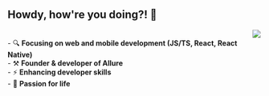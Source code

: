 ## Howdy, how're you doing?! 👋

<a  href="https://github.com/NeptuneXDB">
  <img align="right" src="https://github-readme-stats.vercel.app/api?username=NeptuneXDB&show_icons=true&theme=whitesz&hide_title=true&hide_border=true&text_color=00A0B0&icon_color=ff5456" />
</a>

<p align="bottom">
  <br>
  - 🔍 <b>Focusing on web and mobile development (JS/TS, React, React Native)</b><br>
  - ⚒ <b>Founder & developer of Allure</b><br>
  - ⚡ <b>Enhancing developer skills</b><br>
  - 💎 <b>Passion for life</b><br>
</p>
